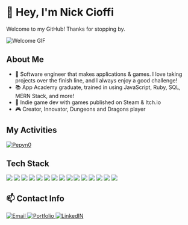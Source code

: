 # 👋 Hey, I'm Nick Cioffi

Welcome to my GitHub!  Thanks for stopping by.

![Welcome GIF](https://media.giphy.com/media/v1.Y2lkPTc5MGI3NjExY3d6cjIyMTlnMnRwa2k2cGdnYW04aHAwcnNzcml3Z2k5eXl4bnhsciZlcD12MV9pbnRlcm5hbF9naWZfYnlfaWQmY3Q9Zw/10bxTLrpJNS0PC/giphy.gif)
## About Me
* 💾 Software engineer that makes applications & games. I love taking projects over the finish line, and I always enjoy a good challenge!
* 📚 App Academy graduate, trained in using JavaScript, Ruby, SQL, MERN Stack, and more!
* 👾 Indie game dev with games published on Steam & Itch.io
* 🎮 Creator, Innovator, Dungeons and Dragons player
  
## My Activities

<div>
    <a href="https://github.com/ncioffi1">
        <img alt="Pepyn0" src="https://github-readme-stats.vercel.app/api/top-langs/?username=erklee&theme=midnight-purple&layout=compact&bg_color=0D1117&hide_border=true&count_private=true" />
    </a>
</div>

## Tech Stack

<div>
<img src="https://img.shields.io/badge/JavaScript-F7DF1E?style=for-the-badge&logo=javascript&logoColor=black"/> 
<img src="https://img.shields.io/badge/Ruby-CC342D?style=for-the-badge&logo=ruby&logoColor=white"/> 
<img src="https://img.shields.io/badge/HTML5-E34F26?style=for-the-badge&logo=html5&logoColor=white"/> 
<img src="https://img.shields.io/badge/CSS3-1572B6?style=for-the-badge&logo=css3&logoColor=white"/>  
<img src="https://img.shields.io/badge/Ruby_on_Rails-CC0000?style=for-the-badge&logo=ruby-on-rails&logoColor=white"/> 
<img src="https://img.shields.io/badge/MongoDB-4EA94B?style=for-the-badge&logo=mongodb&logoColor=white"/> 
<img src="https://img.shields.io/badge/Express.js-404D59?style=for-the-badge"/> 
<img src="https://img.shields.io/badge/React-20232A?style=for-the-badge&logo=react&logoColor=61DAFB"/> 
<img src="https://img.shields.io/badge/Node.js-43853D?style=for-the-badge&logo=node.js&logoColor=white"/> 
<img src="https://img.shields.io/badge/Redux-593D88?style=for-the-badge&logo=redux&logoColor=white"/> 
<img src="https://img.shields.io/badge/PostgreSQL-316192?style=for-the-badge&logo=postgresql&logoColor=white"/>  
<img src="https://img.shields.io/badge/Amazon_AWS-FF9900?style=for-the-badge&logo=amazonaws&logoColor=white"/> 
<img src="https://img.shields.io/badge/Markdown-000000?style=for-the-badge&logo=markdown&logoColor=white"/>
<img src="https://img.shields.io/badge/C%23-239120?style=for-the-badge&logo=c-sharp&logoColor=white"/>
<img src="https://img.shields.io/badge/Unity-100000?style=for-the-badge&logo=unity&logoColor=white">
</div>

## 📫 Contact Info

<div align="left">
  <a href="mailto:imnickcioffi@gmail.com" target="_blank">
    <img src="https://img.shields.io/badge/Gmail-D14836?style=for-the-badge&logo=gmail&logoColor=white" alt="Email"/>
  </a>

  <a href="https://ncioffi1.github.io/portfolio/" target="_blank">
    <img src="https://img.shields.io/badge/Portfolio-%23000000.svg?style=for-the-badge&logo=firefox&logoColor=#FF7139" alt="Portfolio"/>
  </a>
  
  <a href="https://www.linkedin.com/in/nicholas-cioffi-373913139/" target="_blank">
    <img src="https://img.shields.io/badge/LinkedIn-0077B5?style=for-the-badge&logo=linkedin&logoColor=white" alt="LinkedIN"/>
  </a>

</div>

<!--
**ncioffi1/ncioffi1** is a ✨ _special_ ✨ repository because its `README.md` (this file) appears on your GitHub profile.

Here are some ideas to get you started:

- 🔭 I’m currently working on ...
- 🌱 I’m currently learning ...
- 👯 I’m looking to collaborate on ...
- 🤔 I’m looking for help with ...
- 💬 Ask me about ...
- 📫 How to reach me: ...
- 😄 Pronouns: ...
- ⚡ Fun fact: ...
-->

